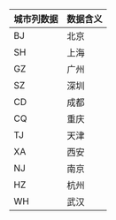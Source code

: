 | 城市列数据 | 数据含义 |
| --- | --- |
| BJ | 北京 |
| SH | 上海 |
| GZ | 广州 |
| SZ | 深圳 |
| CD | 成都 |
| CQ | 重庆 |
| TJ | 天津 |
| XA | 西安 |
| NJ | 南京 |
| HZ | 杭州 |
| WH | 武汉 |
